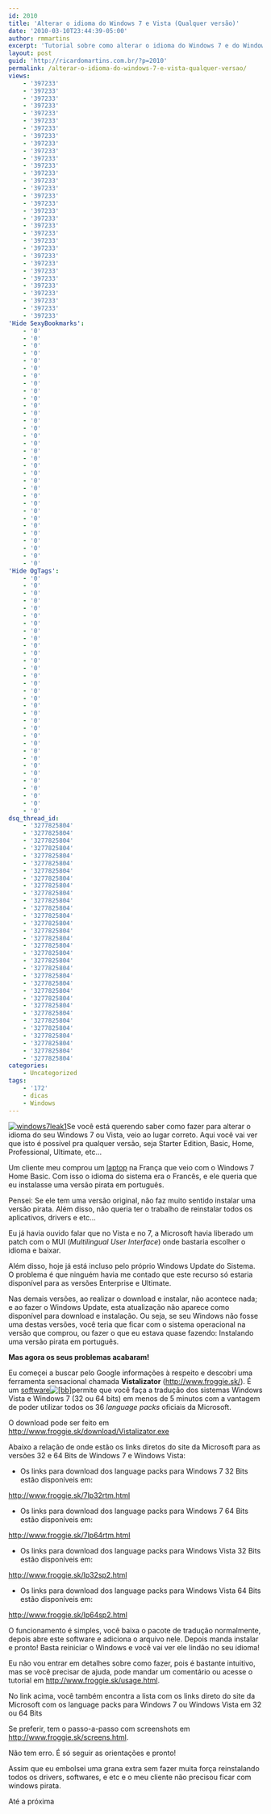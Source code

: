 ```yaml
---
id: 2010
title: 'Alterar o idioma do Windows 7 e Vista (Qualquer versão)'
date: '2010-03-10T23:44:39-05:00'
author: rmmartins
excerpt: 'Tutorial sobre como alterar o idioma do Windows 7 e do Windows Vista para Português-BR.'
layout: post
guid: 'http://ricardomartins.com.br/?p=2010'
permalink: /alterar-o-idioma-do-windows-7-e-vista-qualquer-versao/
views:
    - '397233'
    - '397233'
    - '397233'
    - '397233'
    - '397233'
    - '397233'
    - '397233'
    - '397233'
    - '397233'
    - '397233'
    - '397233'
    - '397233'
    - '397233'
    - '397233'
    - '397233'
    - '397233'
    - '397233'
    - '397233'
    - '397233'
    - '397233'
    - '397233'
    - '397233'
    - '397233'
    - '397233'
    - '397233'
    - '397233'
    - '397233'
    - '397233'
    - '397233'
    - '397233'
    - '397233'
    - '397233'
'Hide SexyBookmarks':
    - '0'
    - '0'
    - '0'
    - '0'
    - '0'
    - '0'
    - '0'
    - '0'
    - '0'
    - '0'
    - '0'
    - '0'
    - '0'
    - '0'
    - '0'
    - '0'
    - '0'
    - '0'
    - '0'
    - '0'
    - '0'
    - '0'
    - '0'
    - '0'
    - '0'
    - '0'
    - '0'
    - '0'
    - '0'
    - '0'
    - '0'
    - '0'
'Hide OgTags':
    - '0'
    - '0'
    - '0'
    - '0'
    - '0'
    - '0'
    - '0'
    - '0'
    - '0'
    - '0'
    - '0'
    - '0'
    - '0'
    - '0'
    - '0'
    - '0'
    - '0'
    - '0'
    - '0'
    - '0'
    - '0'
    - '0'
    - '0'
    - '0'
    - '0'
    - '0'
    - '0'
    - '0'
    - '0'
    - '0'
    - '0'
    - '0'
dsq_thread_id:
    - '3277825804'
    - '3277825804'
    - '3277825804'
    - '3277825804'
    - '3277825804'
    - '3277825804'
    - '3277825804'
    - '3277825804'
    - '3277825804'
    - '3277825804'
    - '3277825804'
    - '3277825804'
    - '3277825804'
    - '3277825804'
    - '3277825804'
    - '3277825804'
    - '3277825804'
    - '3277825804'
    - '3277825804'
    - '3277825804'
    - '3277825804'
    - '3277825804'
    - '3277825804'
    - '3277825804'
    - '3277825804'
    - '3277825804'
    - '3277825804'
    - '3277825804'
    - '3277825804'
    - '3277825804'
    - '3277825804'
    - '3277825804'
categories:
    - Uncategorized
tags:
    - '172'
    - dicas
    - Windows
---
```


[![](http://www.ricardomartins.com.br/wp-content/uploads/2010/03/windows7leak1-300x300.jpg "windows7leak1")](http://www.ricardomartins.com.br/wp-content/uploads/2010/03/windows7leak1.jpg)Se você está querendo saber como fazer para alterar o idioma do seu Windows 7 ou Vista, veio ao lugar correto. Aqui você vai ver que isto é possível pra qualquer versão, seja Starter Edition, Basic, Home, Professional, Ultimate, etc…

Um cliente meu comprou um [laptop](http://sledge.boo-box.com/list/page/bGFwdG9wXyMjX2Jhcl8jI190YWdnaW5nLXRvb2wtd3BfIyNfMTUxMjY4OQ==-60) na França que veio com o Windows 7 Home Basic. Com isso o idioma do sistema era o Francês, e ele queria que eu instalasse uma versão pirata em português.

Pensei: Se ele tem uma versão original, não faz muito sentido instalar uma versão pirata. Além disso, não queria ter o trabalho de reinstalar todos os aplicativos, drivers e etc…

Eu já havia ouvido falar que no Vista e no 7, a Microsoft havia liberado um patch com o MUI (*Multilingual User Interface*) onde bastaria escolher o idioma e baixar.

Além disso, hoje já está incluso pelo próprio Windows Update do Sistema. O problema é que ninguém havia me contado que este recurso só estaria disponível para as versões Enterprise e Ultimate.

Nas demais versões, ao realizar o download e instalar, não acontece nada; e ao fazer o Windows Update, esta atualização não aparece como disponível para download e instalação. Ou seja, se seu Windows não fosse uma destas versões, você teria que ficar com o sistema operacional na versão que comprou, ou fazer o que eu estava quase fazendo: Instalando uma versão pirata em português.

**Mas agora os seus problemas acabaram!**

Eu começei a buscar pelo Google informações à respeito e descobrí uma ferramenta sensacional chamada **Vistalizator** (<http://www.froggie.sk/>). É um [software![[bb]](http://boo-box.com/bbli)](http://sledge.boo-box.com/list/page/c29mdHdhcmVfIyNfYmFyXyMjX3RhZ2dpbmctdG9vbC13cF8jI18xNTEyNzEz-60)permite que você faça a tradução dos sistemas Windows Vista e Windows 7 (32 ou 64 bits) em menos de 5 minutos com a vantagem de poder utilizar todos os 36 *language packs* oficiais da Microsoft.

O download pode ser feito em <http://www.froggie.sk/download/Vistalizator.exe>

Abaixo a relação de onde estão os links diretos do site da Microsoft para as versões 32 e 64 Bits de Windows 7 e Windows Vista:

- Os links para download dos language packs para Windows 7 32 Bits estão disponíveis em:

<http://www.froggie.sk/7lp32rtm.html>

- Os links para download dos language packs para Windows 7 64 Bits estão disponíveis em:

<http://www.froggie.sk/7lp64rtm.html>

- Os links para download dos language packs para Windows Vista 32 Bits estão disponíveis em:

<http://www.froggie.sk/lp32sp2.html>

- Os links para download dos language packs para Windows Vista 64 Bits estão disponíveis em:

<http://www.froggie.sk/lp64sp2.html>

O funcionamento é simples, você baixa o pacote de tradução normalmente, depois abre este software e adiciona o arquivo nele. Depois manda instalar e pronto! Basta reiniciar o Windows e você vai ver ele lindão no seu idioma!

Eu não vou entrar em detalhes sobre como fazer, pois é bastante intuitivo, mas se você precisar de ajuda, pode mandar um comentário ou acesse o tutorial em <http://www.froggie.sk/usage.html>.

No link acima, você também encontra a lista com os links direto do site da Microsoft com os language packs para Windows 7 ou Windows Vista em 32 ou 64 Bits

Se preferir, tem o passo-a-passo com screenshots em <http://www.froggie.sk/screens.html>.

Não tem erro. É só seguir as orientações e pronto!

Assim que eu embolsei uma grana extra sem fazer muita força reinstalando todos os drivers, softwares, e etc e o meu cliente não precisou ficar com windows pirata.

Até a próxima